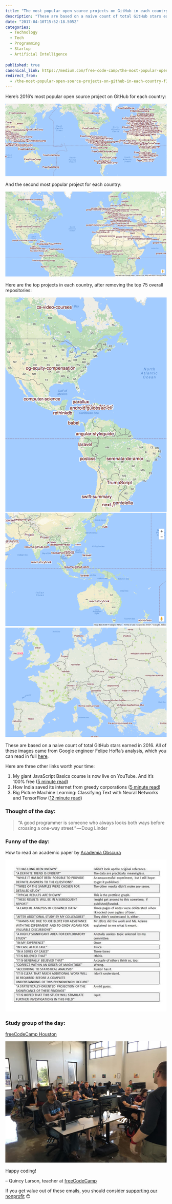 ```yaml
---
title: "The most popular open source projects on GitHub in each country"
description: "These are based on a naive count of total GitHub stars earned in 2016. All of these images came from Google engineer Felipe Hoffa’s analysis, which you can read in full here."
date: "2017-04-10T15:52:18.505Z"
categories: 
  - Technology
  - Tech
  - Programming
  - Startup
  - Artificial Intelligence

published: true
canonical_link: https://medium.com/free-code-camp/the-most-popular-open-source-projects-on-github-in-each-country-f31812959e91
redirect_from:
  - /the-most-popular-open-source-projects-on-github-in-each-country-f31812959e91
---
```


Here’s 2016’s most popular open source project on GitHub for each country:

![](./asset-1.png)

And the second most popular project for each country:

![](./asset-2.png)

Here are the top projects in each country, after removing the top 75 overall repositories:

![](./asset-3.png)![](./asset-4.png)![](./asset-5.png)

These are based on a naive count of total GitHub stars earned in 2016. All of these images came from Google engineer Felipe Hoffa’s analysis, which you can read in full [here](https://medium.com/@hoffa/the-top-github-projects-per-country-92c275e19409).

Here are three other links worth your time:

1.  My giant JavaScript Basics course is now live on YouTube. And it’s 100% free ([5 minute read](http://bit.ly/2oRqCIp))
2.  How India saved its internet from greedy corporations ([5 minute read](http://bit.ly/2pm6jiE))
3.  Big Picture Machine Learning: Classifying Text with Neural Networks and TensorFlow ([12 minute read](http://bit.ly/2oqC2lt))

### Thought of the day:

> “A good programmer is someone who always looks both ways before crossing a one-way street.” — Doug Linder

### Funny of the day:

How to read an academic paper by [Academia Obscura](http://bit.ly/2nO0tGe)

![](./asset-6.jpeg)

### Study group of the day:

[freeCodeCamp Houston](http://bit.ly/2oNNY1L)

![](./asset-7.jpeg)

Happy coding!

– Quincy Larson, teacher at [freeCodeCamp](http://bit.ly/2j7Q1dN)

If you get value out of these emails, you should consider [supporting our nonprofit](http://bit.ly/donate-to-fcc) 😊
